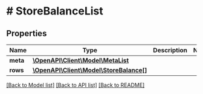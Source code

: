 # # StoreBalanceList

## Properties

Name | Type | Description | Notes
------------ | ------------- | ------------- | -------------
**meta** | [**\OpenAPI\Client\Model\MetaList**](MetaList.md) |  |
**rows** | [**\OpenAPI\Client\Model\StoreBalance[]**](StoreBalance.md) |  |

[[Back to Model list]](../../README.md#models) [[Back to API list]](../../README.md#endpoints) [[Back to README]](../../README.md)
